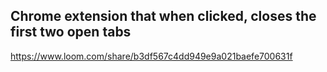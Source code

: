 ##  Chrome extension that when clicked, closes the first two open tabs
https://www.loom.com/share/b3df567c4dd949e9a021baefe700631f
